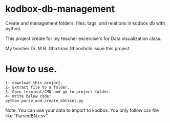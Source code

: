 # kodbox-db-management
Create and management folders, files, tags, and relations in kodbox db with python.

This project create for my teacher excercise's for Data visualization class.

My teacher Dr. M.B. Ghaznavi Ghooshchi issue this project.

# How to use.
```
1- download this project.
2- Extract file to a folder.
3- Open terminal/CMD and go to project folder.
4- Write below code:
python parse_and_create_dataset.py
```
Note: You can use your data to import to kodbox. You only follow csv file like "ParsedBN.csv".
